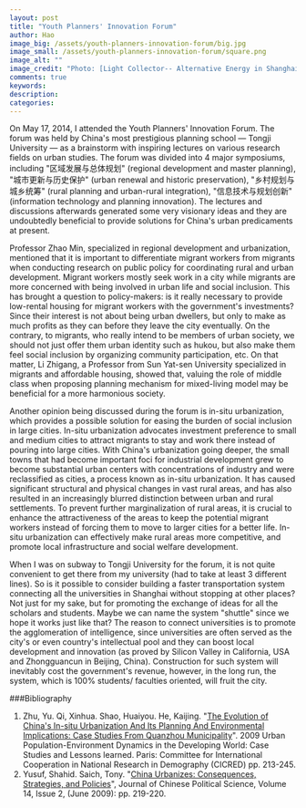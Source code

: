 ```yaml
---
layout: post
title: "Youth Planners' Innovation Forum"
author: Hao
image_big: /assets/youth-planners-innovation-forum/big.jpg
image_small: /assets/youth-planners-innovation-forum/square.png
image_alt: ""
image_credit: "Photo: [Light Collector-- Alternative Energy in Shanghai](https://flic.kr/p/8irgZe) by [Daniel Foster](https://www.flickr.com/photos/danielfoster/) , licensed under [CC BY-NC-SA 2.0](https://creativecommons.org/licenses/by-nc-sa/2.0/) / Cropped"
comments: true
keywords:
description:
categories:
---
```



On May 17, 2014, I attended the Youth Planners' Innovation Forum. The forum was held by China's most prestigious planning school — Tongji University — as a brainstorm with inspiring lectures on various research fields on urban studies. The forum was divided into 4 major symposiums, including "区域发展与总体规划" (regional development and master planning), "城市更新与历史保护" (urban renewal and historic preservation), "乡村规划与城乡统筹" (rural planning and urban-rural integration), "信息技术与规划创新" (information technology and planning innovation). The lectures and discussions afterwards generated some very visionary ideas and they are undoubtedly beneficial to provide solutions for China's urban predicaments at present.

Professor Zhao Min, specialized in regional development and urbanization, mentioned that it is important to differentiate migrant workers from migrants when conducting research on public policy for coordinating rural and urban development. Migrant workers mostly seek work in a city while migrants are more concerned with being involved in urban life and social inclusion. This has brought a question to policy-makers: is it really necessary to provide low-rental housing for migrant workers with the government's investments? Since their interest is not about being urban dwellers, but only to make as much profits as they can before they leave the city eventually. On the contrary, to migrants, who really intend to be members of urban society, we should not just offer them urban identity such as hukou, but also make them feel social inclusion by organizing community participation, etc. On that matter, Li Zhigang, a Professor from Sun Yat-sen University specialized in migrants and affordable housing, showed that, valuing the role of middle class when proposing planning mechanism for mixed-living model may be beneficial for a more harmonious society.

Another opinion being discussed during the forum is in-situ urbanization, which provides a possible solution for easing the burden of social inclusion in large cities. In-situ urbanization advocates investment preference to small and medium cities to attract migrants to stay and work there instead of pouring into large cities. With China's urbanization going deeper, the small towns that had become important foci for industrial development grew to become substantial urban centers with concentrations of industry and were reclassified as cities, a process known as in-situ urbanization. It has caused significant structural and physical changes in vast rural areas, and has also resulted in an increasingly blurred distinction between urban and rural settlements. To prevent further marginalization of rural areas, it is crucial to enhance the attractiveness of the areas to keep the potential migrant workers instead of forcing them to move to larger cities for a better life. In-situ urbanization can effectively make rural areas more competitive, and promote local infrastructure and social welfare development.

When I was on subway to Tongji University for the forum, it is not quite convenient to get there from my university (had to take at least 3 different lines). So is it possible to consider building a faster transportation system connecting all the universities in Shanghai without stopping at other places? Not just for my sake, but for promoting the exchange of ideas for all the scholars and students. Maybe we can name the system "shuttle" since we hope it works just like that? The reason to connect universities is to promote the agglomeration of intelligence, since universities are often served as the city's or even country's intellectual pool and they can boost local development and innovation (as proved by Silicon Valley in California, USA and Zhongguancun in Beijing, China). Construction for such system will inevitably cost the government's revenue, however, in the long run, the system, which is 100% students/ faculties oriented, will fruit the city.


###Bibliography


1. Zhu, Yu. Qi, Xinhua. Shao, Huaiyou. He, Kaijing. "[The Evolution of China's In-situ Urbanization And Its Planning And Environmental Implications: Case Studies From Quanzhou Municipality][1]". 2009 Urban Population-Environment Dynamics in the Developing World: Case Studies and Lessons learned. Paris: Committee for International Cooperation in National Research in Demography (CICRED) pp. 213-245.
2. Yusuf, Shahid. Saich, Tony. "[China Urbanizes: Consequences, Strategies, and Policies][2]", Journal of Chinese Political Science, Volume 14, Issue 2, (June 2009): pp. 219-220.

[1]:http://www.ciesin.columbia.edu/repository/pern/papers/urban_pde_zhu_etal.pdf
[2]:http://link.springer.com/article/10.1007/s11366-009-9053-y
